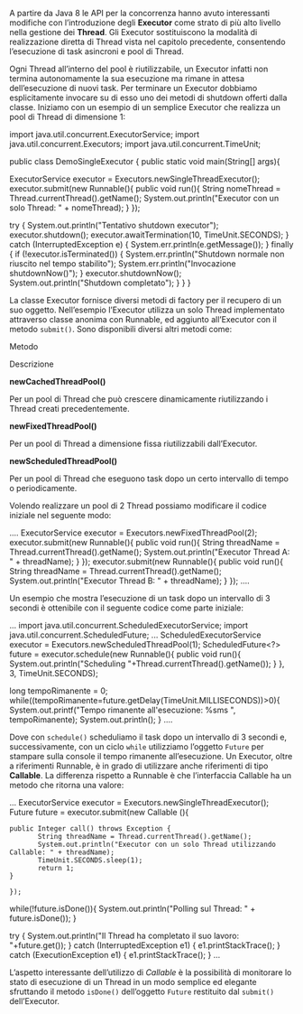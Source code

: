 A partire da Java 8 le API per la concorrenza hanno avuto interessanti modifiche con l’introduzione degli **Executor** come strato di più alto livello nella gestione dei **Thread**. Gli Executor sostituiscono la modalità di realizzazione diretta di Thread vista nel capitolo precedente, consentendo l’esecuzione di task asincroni e pool di Thread.

Ogni Thread all’interno del pool è riutilizzabile, un Executor infatti non termina autonomamente la sua esecuzione ma rimane in attesa dell’esecuzione di nuovi task. Per terminare un Executor dobbiamo esplicitamente invocare su di esso uno dei metodi di shutdown offerti dalla classe. Iniziamo con un esempio di un semplice Executor che realizza un pool di Thread di dimensione 1:

import java.util.concurrent.ExecutorService;
import java.util.concurrent.Executors;
import java.util.concurrent.TimeUnit;

public class DemoSingleExecutor {
 public static void main(String\[\] args){
 
   ExecutorService executor = Executors.newSingleThreadExecutor();
   executor.submit(new Runnable(){
	  public void run(){
		     String nomeThread = Thread.currentThread().getName();
		     System.out.println("Executor con un solo Thread: " + nomeThread);
	  }
   });
   
   try {
        System.out.println("Tentativo shutdown executor");
        executor.shutdown();
        executor.awaitTermination(10, TimeUnit.SECONDS);
	} catch (InterruptedException e) {
	    System.err.println(e.getMessage());
	} finally {
	    if (!executor.isTerminated()) {
	        System.err.println("Shutdown normale non riuscito nel tempo stabilito");
	        System.err.println("Invocazione shutdownNow()");
	    }
	    executor.shutdownNow();
	    System.out.println("Shutdown completato");
	}
   }
}

La classe Executor fornisce diversi metodi di factory per il recupero di un suo oggetto. Nell’esempio l’Executor utilizza un solo Thread implementato attraverso classe anonima con Runnable, ed aggiunto all’Executor con il metodo `submit()`. Sono disponibili diversi altri metodi come:

Metodo

Descrizione

**newCachedThreadPool()**

Per un pool di Thread che può crescere dinamicamente riutilizzando i Thread creati precedentemente.

**newFixedThreadPool()**

Per un pool di Thread a dimensione fissa riutilizzabili dall’Executor.

**newScheduledThreadPool()**

Per un pool di Thread che eseguono task dopo un certo intervallo di tempo o periodicamente.

Volendo realizzare un pool di 2 Thread possiamo modificare il codice iniziale nel seguente modo:

....
  ExecutorService executor = Executors.newFixedThreadPool(2);
   executor.submit(new Runnable(){
	  public void run(){
		     String threadName = Thread.currentThread().getName();
		     System.out.println("Executor Thread A: " + threadName);
	  }
	});
   executor.submit(new Runnable(){
		  public void run(){
			     String threadName = Thread.currentThread().getName();
			     System.out.println("Executor Thread B: " + threadName);
		  }
	});
....

Un esempio che mostra l’esecuzione di un task dopo un intervallo di 3 secondi è ottenibile con il seguente codice come parte iniziale:

...
import java.util.concurrent.ScheduledExecutorService;
import java.util.concurrent.ScheduledFuture;
...
ScheduledExecutorService executor = Executors.newScheduledThreadPool(1);
   ScheduledFuture<?> future = executor.schedule(new Runnable(){
		  public void run(){
			  System.out.println("Scheduling "+Thread.currentThread().getName());
		  }
   }, 3, TimeUnit.SECONDS);
   
   long tempoRimanente = 0;
   while((tempoRimanente=future.getDelay(TimeUnit.MILLISECONDS))>0){
    System.out.printf("Tempo rimanente all'esecuzione: %sms ", tempoRimanente);
    System.out.println();
   }
....

Dove con `schedule()` scheduliamo il task dopo un intervallo di 3 secondi e, successivamente, con un ciclo `while` utilizziamo l’oggetto `Future` per stampare sulla console il tempo rimanente all’esecuzione. Un Executor, oltre a riferimenti Runnable, è in grado di utilizzare anche riferimenti di tipo **Callable**. La differenza rispetto a Runnable è che l’interfaccia Callable ha un metodo che ritorna una valore:

   ...
   ExecutorService executor = Executors.newSingleThreadExecutor();
   Future
 future = executor.submit(new Callable
  (){

	public Integer call() throws Exception {
		   String threadName = Thread.currentThread().getName();
		   System.out.println("Executor con un solo Thread utilizzando Callable: " + threadName);
		   TimeUnit.SECONDS.sleep(1);
		   return 1;
	}
	
	});
   
   while(!future.isDone()){
	   System.out.println("Polling sul Thread: " + future.isDone());
   }
 
   try {
	System.out.println("Il Thread ha completato il suo lavoro: "+future.get());
   } catch (InterruptedException e1) {
	 e1.printStackTrace();
   } catch (ExecutionException e1) {
	 e1.printStackTrace();
   }
   ... 

L’aspetto interessante dell’utilizzo di _Callable_ è la possibilità di monitorare lo stato di esecuzione di un Thread in un modo semplice ed elegante sfruttando il metodo `isDone()` dell’oggetto `Future` restituito dal `submit()` dell’Executor.